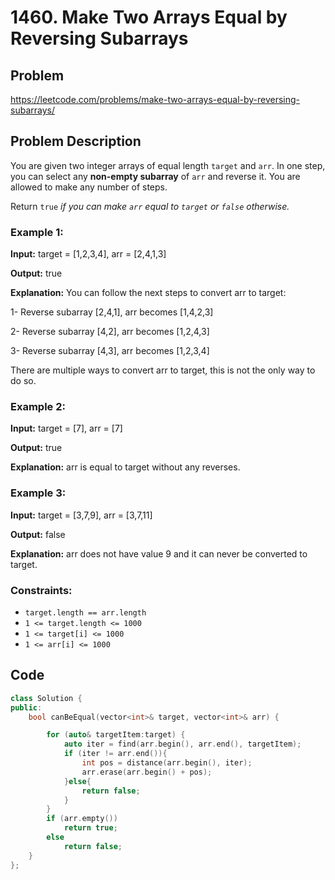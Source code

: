 # 1460. Make Two Arrays Equal by Reversing Subarrays #

## Problem
https://leetcode.com/problems/make-two-arrays-equal-by-reversing-subarrays/

## Problem Description
You are given two integer arrays of equal length `target` and `arr`. In one step, you can select any **non-empty subarray** of `arr` and reverse it. You are allowed to make any number of steps.

Return `true` *if you can make `arr` equal to `target` or `false` otherwise.*

### Example 1:
**Input:** target = [1,2,3,4], arr = [2,4,1,3]  

**Output:** true  

**Explanation:** You can follow the next steps to convert arr to target:  

1- Reverse subarray [2,4,1], arr becomes [1,4,2,3]  

2- Reverse subarray [4,2], arr becomes [1,2,4,3]  

3- Reverse subarray [4,3], arr becomes [1,2,3,4]   

There are multiple ways to convert arr to target, this is not the only way to do so.  

### Example 2:
**Input:** target = [7], arr = [7]   

**Output:** true  

**Explanation:** arr is equal to target without any reverses.  

### Example 3:  
**Input:** target = [3,7,9], arr = [3,7,11]  

**Output:** false  

**Explanation:** arr does not have value 9 and it can never be converted to target.  


### Constraints:  

* `target.length == arr.length`
* `1 <= target.length <= 1000`
* `1 <= target[i] <= 1000`
* `1 <= arr[i] <= 1000`

## Code
```cpp
class Solution {
public:
    bool canBeEqual(vector<int>& target, vector<int>& arr) {

        for (auto& targetItem:target) {
            auto iter = find(arr.begin(), arr.end(), targetItem);
            if (iter != arr.end()){
                int pos = distance(arr.begin(), iter);
                arr.erase(arr.begin() + pos);
            }else{
                return false;
            }
        }
        if (arr.empty()) 
            return true;
        else 
            return false;
    }
};

```
